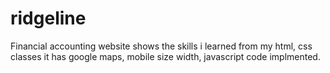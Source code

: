 # ridgeline
Financial accounting website shows the skills i learned from my html, css classes it has google maps, mobile size 
width, javascript code implmented.
